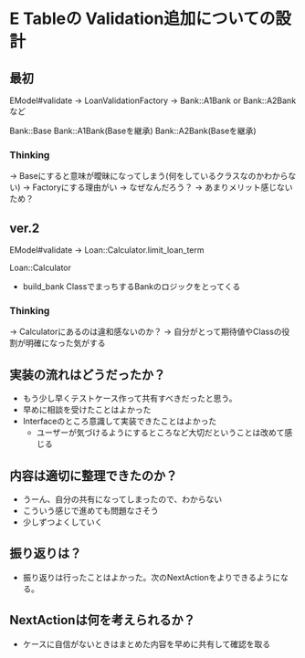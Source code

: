 # E Tableの Validation追加についての設計

## 最初

EModel#validate → LoanValidationFactory → Bank::A1Bank or Bank::A2Bankなど

Bank::Base
Bank::A1Bank(Baseを継承)
Bank::A2Bank(Baseを継承)

### Thinking
→ Baseにすると意味が曖昧になってしまう(何をしているクラスなのかわからない)
→ Factoryにする理由がい
  → なぜなんだろう？
  → あまりメリット感じないため？

## ver.2

EModel#validate → Loan::Calculator.limit_loan_term

Loan::Calculator

- build_bank ClassでまっちするBankのロジックをとってくる

### Thinking

→ Calculatorにあるのは違和感ないのか？
→ 自分がとって期待値やClassの役割が明確になった気がする

## 実装の流れはどうだったか？

- もう少し早くテストケース作って共有すべきだったと思う。
- 早めに相談を受けたことはよかった
- Interfaceのところ意識して実装できたことはよかった
  - ユーザーが気づけるようにするところなど大切だということは改めて感じる

## 内容は適切に整理できたのか？

- うーん、自分の共有になってしまったので、わからない
- こういう感じで進めても問題なさそう
- 少しずつよくしていく

## 振り返りは？

- 振り返りは行ったことはよかった。次のNextActionをよりできるようになる。

## NextActionは何を考えられるか？

- ケースに自信がないときはまとめた内容を早めに共有して確認を取る

